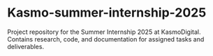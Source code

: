 # Kasmo-summer-internship-2025
Project repository for the Summer Internship 2025 at KasmoDigital. Contains research, code, and documentation for assigned tasks and deliverables.
